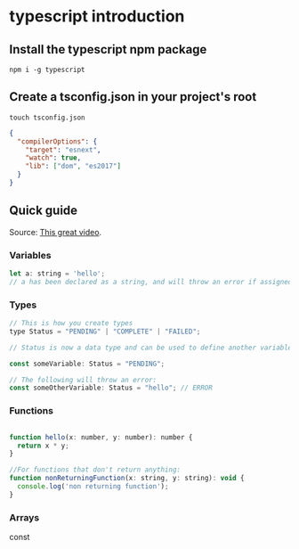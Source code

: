 # typescript introduction

## Install the typescript npm package

`npm i -g typescript`

## Create a tsconfig.json in your project's root

`touch tsconfig.json`

```json
{
  "compilerOptions": {
    "target": "esnext",
    "watch": true,
    "lib": ["dom", "es2017"]
  }
}
```

## Quick guide

Source: [This great video](https://www.youtube.com/watch?v=ahCwqrYpIuM&t=475s).

### Variables

```javascript
let a: string = 'hello';
// a has been declared as a string, and will throw an error if assigned to any other data type.
```

### Types

```javascript
// This is how you create types
type Status = "PENDING" | "COMPLETE" | "FAILED";

// Status is now a data type and can be used to define another variable.

const someVariable: Status = "PENDING";

// The following will throw an error:
const someOtherVariable: Status = "hello"; // ERROR

```

### Functions


```javascript

function hello(x: number, y: number): number {
  return x * y;
}

//For functions that don't return anything:
function nonReturningFunction(x: string, y: string): void {
  console.log('non returning function');
}
```
### Arrays

const